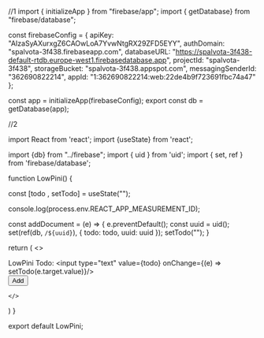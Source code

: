 //1
import { initializeApp } from "firebase/app";
import { getDatabase} from "firebase/database";

const firebaseConfig = {
  apiKey: "AIzaSyAXurxgZ6CAOwLoA7YvwNtgRX29ZFD5EYY",
  authDomain: "spalvota-3f438.firebaseapp.com",
  databaseURL: "https://spalvota-3f438-default-rtdb.europe-west1.firebasedatabase.app",
  projectId: "spalvota-3f438",
  storageBucket: "spalvota-3f438.appspot.com",
  messagingSenderId: "362690822214",
  appId: "1:362690822214:web:22de4b9f723691fbc74a47"
};

const app = initializeApp(firebaseConfig);
export const db = getDatabase(app);

//2

import React from 'react';
import {useState} from 'react';

import {db} from "../firebase";
import { uid } from 'uid';
import { set, ref } from 'firebase/database';

function LowPini() {

  const [todo , setTodo] = useState("");


  console.log(process.env.REACT_APP_MEASUREMENT_ID);
  
  const addDocument = (e) => {
    e.preventDefault();
    const uuid = uid();
    set(ref(db, `/${uuid}`), {
      todo: todo,
      uuid: uuid
    });
    setTodo("");
  }

  return (
    <>
      <div>LowPini
        Todo: <input type="text" value={todo} onChange={(e) => setTodo(e.target.value)}/> <br />
         <button onClick={addDocument}>Add</button>  
      </div>


    </>

  )
}

export default LowPini;